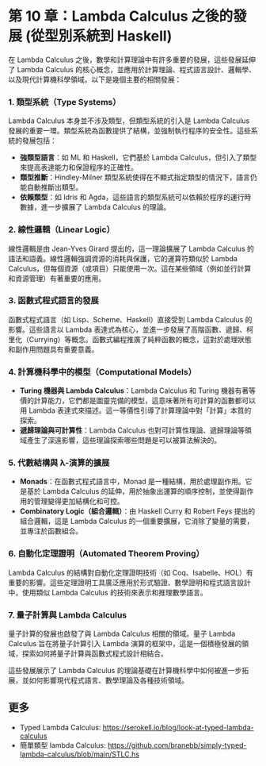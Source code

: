 # 第 10 章：Lambda Calculus 之後的發展 (從型別系統到 Haskell)

在 Lambda Calculus 之後，數學和計算理論中有許多重要的發展，這些發展延伸了 Lambda Calculus 的核心概念，並應用於計算理論、程式語言設計、邏輯學、以及現代計算機科學領域。以下是幾個主要的相關發展：

### 1. **類型系統（Type Systems）**
   Lambda Calculus 本身並不涉及類型，但類型系統的引入是 Lambda Calculus 發展的重要一環。類型系統為函數提供了結構，並強制執行程序的安全性。這些系統的發展包括：
   - **強類型語言**：如 ML 和 Haskell，它們基於 Lambda Calculus，但引入了類型來提高表達能力和保證程序的正確性。
   - **類型推斷**：Hindley-Milner 類型系統使得在不顯式指定類型的情況下，語言仍能自動推斷出類型。
   - **依賴類型**：如 Idris 和 Agda，這些語言的類型系統可以依賴於程序的運行時數據，進一步擴展了 Lambda Calculus 的理論。

### 2. **線性邏輯（Linear Logic）**
   線性邏輯是由 Jean-Yves Girard 提出的，這一理論擴展了 Lambda Calculus 的語法和語義。線性邏輯強調資源的消耗與保護，它的運算符類似於 Lambda Calculus，但每個資源（或項目）只能使用一次。這在某些領域（例如並行計算和資源管理）有著重要的應用。

### 3. **函數式程式語言的發展**
   函數式程式語言（如 Lisp、Scheme、Haskell）直接受到 Lambda Calculus 的影響。這些語言以 Lambda 表達式為核心，並進一步發展了高階函數、遞歸、柯里化（Currying）等概念。函數式編程推廣了純粹函數的概念，這對於處理狀態和副作用問題具有重要意義。

### 4. **計算機科學中的模型（Computational Models）**
   - **Turing 機器與 Lambda Calculus**：Lambda Calculus 和 Turing 機器有著等價的計算能力，它們都是圖靈完備的模型，這意味著所有可計算的函數都可以用 Lambda 表達式來描述。這一等價性引導了計算理論中對「計算」本質的探索。
   - **遞歸理論與可計算性**：Lambda Calculus 也對可計算性理論、遞歸理論等領域產生了深遠影響，這些理論探索哪些問題是可以被算法解決的。

### 5. **代數結構與 λ-演算的擴展**
   - **Monads**：在函數式程式語言中，Monad 是一種結構，用於處理副作用。它是基於 Lambda Calculus 的延伸，用於抽象出運算的順序控制，並使得副作用的管理變得更加結構化和可控。
   - **Combinatory Logic（組合邏輯）**：由 Haskell Curry 和 Robert Feys 提出的組合邏輯，這是 Lambda Calculus 的一個重要擴展，它消除了變量的需要，並專注於函數組合。

### 6. **自動化定理證明（Automated Theorem Proving）**
   Lambda Calculus 的結構對自動化定理證明技術（如 Coq、Isabelle、HOL）有重要的影響。這些定理證明工具廣泛應用於形式驗證、數學證明和程式語言設計中，使用類似 Lambda Calculus 的技術來表示和推理數學語言。

### 7. **量子計算與 Lambda Calculus**
   量子計算的發展也啟發了與 Lambda Calculus 相關的領域。量子 Lambda Calculus 旨在將量子計算引入 Lambda 演算的框架中，這是一個積極發展的領域，探索如何將量子計算與函數式程式設計相結合。

這些發展展示了 Lambda Calculus 的理論基礎在計算機科學中如何被進一步拓展，並如何影響現代程式語言、數學理論及各種技術領域。

## 更多

* Typed Lambda Calculus: https://serokell.io/blog/look-at-typed-lambda-calculus
* 簡單類型 lambda Calculus: https://github.com/branebb/simply-typed-lambda-calculus/blob/main/STLC.hs
